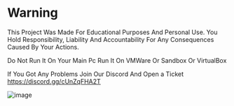 # Warning


This Project Was Made For Educational Purposes And Personal Use. You Hold Responsibility, Liability And Accountability For Any Consequences Caused By Your Actions.

Do Not Run It On Your Main Pc Run It On VMWare Or Sandbox Or VirtualBox

If You Got Any Problems Join Our Discord And Open a Ticket https://discord.gg/cUnZqFHA2T

![image](https://github.com/user-attachments/assets/b7071a53-0df8-4999-9afd-bf3db6645354)
